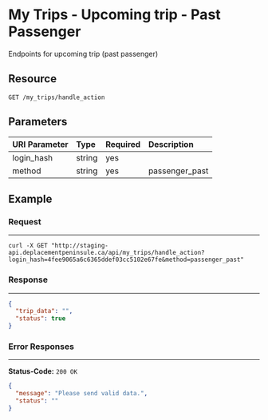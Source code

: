 # My Trips - Upcoming trip - Past Passenger

Endpoints for upcoming trip (past passenger)

## Resource

```
GET /my_trips/handle_action
```

## Parameters


| URI Parameter | Type   | Required | Description |
|:--------------|:-------|:---------|:------------|
| login_hash    | string | yes      |             |
| method     | string |yes       |passenger_past             |

## Example

### Request
***

```curl
curl -X GET "http://staging-api.deplacementpeninsule.ca/api/my_trips/handle_action?login_hash=4fee9065a6c6365ddef03cc5102e67fe&method=passenger_past"
```

### Response
***

<!--With Login Hash and Method-->
```json
{
  "trip_data": "",
  "status": true
}
```


### Error Responses
***
**Status-Code:** ```200 OK```

<!--
- No Method entered
- With Method passenger_past entered
-->

```json
{
  "message": "Please send valid data.",
  "status": ""
}
```
